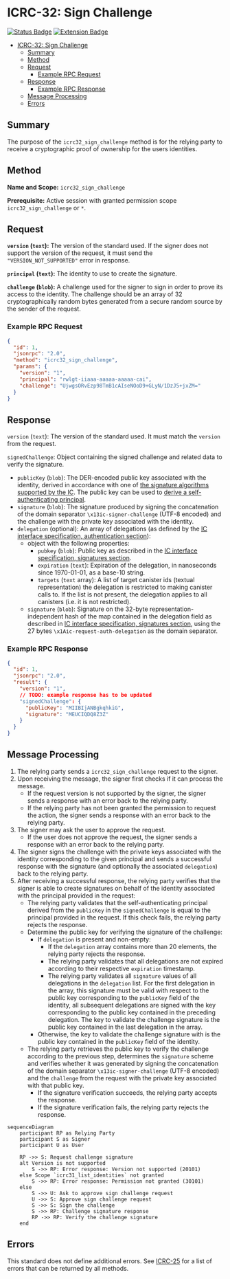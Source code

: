 # ICRC-32: Sign Challenge

[![Status Badge](https://img.shields.io/badge/STATUS-DRAFT-ffcc00.svg)](https://github.com/orgs/dfinity/projects/31)
[![Extension Badge](https://img.shields.io/badge/Extends-ICRC--25-ffcc222.svg)](./icrc_25_signer_interaction_standard.md)

<!-- TOC -->

- [ICRC-32: Sign Challenge](#icrc-32-sign-challenge)
  - [Summary](#summary)
  - [Method](#method)
  - [Request](#request)
    - [Example RPC Request ](#example-rpc-request)
  - [Response](#response)
    - [Example RPC Response ](#example-rpc-response)
  - [Message Processing](#message-processing)
  - [Errors](#errors)

## Summary

The purpose of the `icrc32_sign_challenge` method is for the relying party to receive a cryptographic proof of ownership for the users identities.

## Method

**Name and Scope:** `icrc32_sign_challenge`

**Prerequisite:** Active session with granted permission scope `icrc32_sign_challenge` or `*`.

## Request

**`version` (`text`):** The version of the standard used. If the signer does not support the version of the request, it must send the `"VERSION_NOT_SUPPORTED"` error in response.

**`principal` (`text`):** The identity to use to create the signature.

**`challenge` (`blob`):** A challenge used for the signer to sign in order to prove its access to the identity. The challenge should be an array of 32 cryptographically random bytes generated from a secure random source by the sender of the request.

### Example RPC Request

```json
{
  "id": 1,
  "jsonrpc": "2.0",
  "method": "icrc32_sign_challenge",
  "params": {
    "version": "1",
    "principal": "rwlgt-iiaaa-aaaaa-aaaaa-cai",
    "challenge": "UjwgsORvEzp98TmB1cAIseNOoD9+GLyN/1DzJ5+jxZM="
  }
}
```

## Response

`version` (`text`): The version of the standard used. It must match the `version` from the request.

`signedChallenge`: Object containing the signed challenge and related data to verify the signature.

- `publicKey` (`blob`): The DER-encoded public key associated with the identity, derived in accordance with one of [the signature algorithms supported by the IC](https://internetcomputer.org/docs/current/references/ic-interface-spec/#signatures). The public key can be used to [derive a self-authenticating principal](https://internetcomputer.org/docs/current/references/ic-interface-spec/#principal).
- `signature` (`blob`): The signature produced by signing the concatenation of the domain separator `\x13ic-signer-challenge` (UTF-8 encoded) and the challenge with the private key associated with the identity.
- `delegation` (optional): An array of delegations (as defined by the [IC interface specification, authentication section](https://internetcomputer.org/docs/current/references/ic-interface-spec/#authentication)):
  - object with the following properties:
    - `pubkey` (`blob`): Public key as described in the [IC interface specification, signatures section](https://internetcomputer.org/docs/current/references/ic-interface-spec/#signatures).
    - `expiration` (`text`): Expiration of the delegation, in nanoseconds since 1970-01-01, as a base-10 string.
    - `targets` (`text` array): A list of target canister ids (textual representation) the delegation is restricted to making canister calls to. If the list is not present, the delegation applies to all canisters (i.e. it is not restricted).
  - `signature` (`blob`): Signature on the 32-byte representation-independent hash of the map contained in the delegation field as described in [IC interface specification, signatures section](https://internetcomputer.org/docs/current/references/ic-interface-spec/#signatures), using the 27 bytes `\x1Aic-request-auth-delegation` as the domain separator. 

### Example RPC Response

```json
{
  "id": 1,
  "jsonrpc": "2.0",
  "result": {
    "version": "1",
    // TODO: example response has to be updated
    "signedChallenge": {
      "publicKey": "MIIBIjANBgkqhkiG",
      "signature": "MEUCIQDQ8Z3Z"
    }
  }
}
```

## Message Processing

1. The relying party sends a `icrc32_sign_challenge` request to the signer.
2. Upon receiving the message, the signer first checks if it can process the message.
    - If the request version is not supported by the signer, the signer sends a response with an error back to the relying party.
    - If the relying party has not been granted the permission to request the action, the signer sends a response with an error back to the relying party.
3. The signer may ask the user to approve the request.
    - If the user does not approve the request, the signer sends a response with an error back to the relying party.
4. The signer signs the challenge with the private keys associated with the identity corresponding to the given principal and sends a successful response with the signature (and optionally the associated `delegation`) back to the relying party.
5. After receiving a successful response, the relying party verifies that the signer is able to create signatures on behalf of the identity associated with the principal provided in the request:
    - The relying party validates that the self-authenticating principal derived from the `publicKey` in the `signedChallenge` is equal to the principal provided in the request. If this check fails, the relying party rejects the response.
    - Determine the public key for verifying the signature of the challenge:
      - If `delegation` is present and non-empty:
        - If the `delegation` array contains more than 20 elements, the relying party rejects the response.
        - The relying party validates that all delegations are not expired according to their respective `expiration` timestamp.
        - The relying party validates all `signature` values of all delegations in the `delegation` list. For the first delegation in the array, this signature must be valid with respect to the public key corresponding to the `publicKey` field of the identity, all subsequent delegations are signed with the key corresponding to the public key contained in the preceding delegation. The key to validate the challenge signature is the public key contained in the last delegation in the array.
      - Otherwise, the key to validate the challenge signature with is the public key contained in the `publicKey` field of the identity.
    - The relying party retrieves the public key to verify the challenge according to the previous step, determines the `signature` scheme and verifies whether it was generated by signing the concatenation of the domain separator `\x13ic-signer-challenge` (UTF-8 encoded) and the `challenge` from the request with the private key associated with that public key.
        - If the signature verification succeeds, the relying party accepts the response.
        - If the signature verification fails, the relying party rejects the response.

```mermaid
sequenceDiagram
    participant RP as Relying Party
    participant S as Signer
    participant U as User

    RP ->> S: Request challenge signature
    alt Version is not supported
        S ->> RP: Error response: Version not supported (20101)
    else Scope `icrc31_list_identities` not granted
        S ->> RP: Error response: Permission not granted (30101)
    else
        S ->> U: Ask to approve sign challenge request
        U ->> S: Approve sign challenge request
        S ->> S: Sign the challenge
        S ->> RP: Challenge signature response
        RP ->> RP: Verify the challenge signature
    end
```

## Errors

This standard does not define additional errors. See [ICRC-25](./icrc_25_signer_interaction_standard.md#errors-4) for a list of errors that can be returned by all methods.
